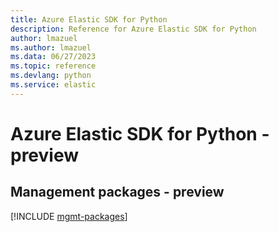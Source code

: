 ```yaml
---
title: Azure Elastic SDK for Python
description: Reference for Azure Elastic SDK for Python
author: lmazuel
ms.author: lmazuel
ms.data: 06/27/2023
ms.topic: reference
ms.devlang: python
ms.service: elastic
---
```

# Azure Elastic SDK for Python - preview

## Management packages - preview
[!INCLUDE [mgmt-packages](elastic-mgmt-index.md)]